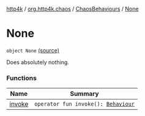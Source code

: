 [http4k](../../../index.md) / [org.http4k.chaos](../../index.md) / [ChaosBehaviours](../index.md) / [None](./index.md)

# None

`object None` [(source)](https://github.com/http4k/http4k/blob/master/http4k-testing-chaos/src/main/kotlin/org/http4k/chaos/ChaosBehaviours.kt#L161)

Does absolutely nothing.

### Functions

| Name | Summary |
|---|---|
| [invoke](invoke.md) | `operator fun invoke(): `[`Behaviour`](../../-behaviour.md) |

